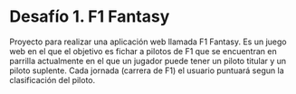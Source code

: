 # Desafío 1. F1 Fantasy
Proyecto para realizar una aplicación web llamada F1 Fantasy. Es un juego web en el que el objetivo es fichar a pilotos de F1 que se encuentran en parrilla actualmente en el que un jugador puede tener un piloto titular y un piloto suplente. Cada jornada (carrera de F1) el usuario puntuará segun la clasificación del piloto.

